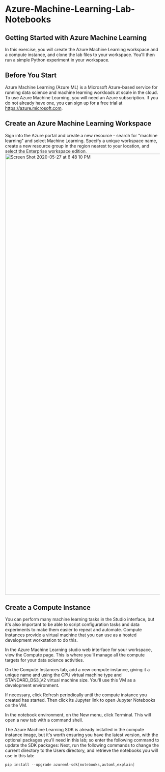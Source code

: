# Azure-Machine-Learning-Lab-Notebooks

## Getting Started with Azure Machine Learning
In this exercise, you will create the Azure Machine Learning workspace and a compute instance, and clone the lab files to your workspace. You'll then run a simple Python experiment in your workspace.

## Before You Start
Azure Machine Learning (Azure ML) is a Microsoft Azure-based service for running data science and machine learning workloads at scale in the cloud. To use Azure Machine Learning, you will need an Azure subscription. If you do not already have one, you can sign up for a free trial at https://azure.microsoft.com.

## Create an Azure Machine Learning Workspace
Sign into the Azure portal and create a new resource - search for "machine learning" and select Machine Learning. Specify a unique workspace name, create a new resource group in the region nearest to your location, and select the Enterprise workspace edition.
<img width="1435" alt="Screen Shot 2020-05-27 at 6 48 10 PM" src="https://user-images.githubusercontent.com/46945617/83079832-b4d36b80-a04a-11ea-9838-c458a5749679.png">

## Create a Compute Instance
You can perform many machine learning tasks in the Studio interface, but it's also important to be able to script configuration tasks and data experiments to make them easier to repeat and automate. Compute Instances provide a virtual machine that you can use as a hosted development workstation to do this.

In the Azure Machine Learning studio web interface for your workspace, view the Compute page. This is where you'll manage all the compute targets for your data science activities.

On the Compute Instances tab, add a new compute instance, giving it a unique name and using the CPU virtual machine type and STANDARD_DS3_V2 virtual machine size. You'll use this VM as a development environment.

If necessary, click Refresh periodically until the compute instance you created has started. Then click its Jupyter link to open Jupyter Notebooks on the VM.

In the notebook environment, on the New menu, click Terminal. This will open a new tab with a command shell.

The Azure Machine Learning SDK is already installed in the compute instance image, but it's worth ensuring you have the latest version, with the optional packages you'll need in this lab; so enter the following command to update the SDK packages:
Next, run the following commands to change the current directory to the Users directory, and retrieve the notebooks you will use in this lab:
```
pip install --upgrade azureml-sdk[notebooks,automl,explain]

```

